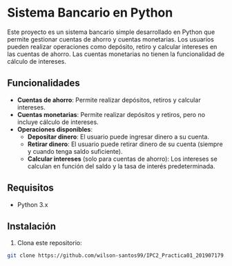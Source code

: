 # Sistema Bancario en Python

Este proyecto es un sistema bancario simple desarrollado en Python que permite gestionar cuentas de ahorro y cuentas monetarias. Los usuarios pueden realizar operaciones como depósito, retiro y calcular intereses en las cuentas de ahorro. Las cuentas monetarias no tienen la funcionalidad de cálculo de intereses.

## Funcionalidades

- **Cuentas de ahorro**: Permite realizar depósitos, retiros y calcular intereses.
- **Cuentas monetarias**: Permite realizar depósitos y retiros, pero no incluye cálculo de intereses.
- **Operaciones disponibles**:
  - **Depositar dinero**: El usuario puede ingresar dinero a su cuenta.
  - **Retirar dinero**: El usuario puede retirar dinero de su cuenta (siempre y cuando tenga saldo suficiente).
  - **Calcular intereses** (solo para cuentas de ahorro): Los intereses se calculan en función del saldo y la tasa de interés predeterminada.

## Requisitos

- Python 3.x

## Instalación

1. Clona este repositorio:

```bash
git clone https://github.com/wilson-santos99/IPC2_Practica01_201907179.git
